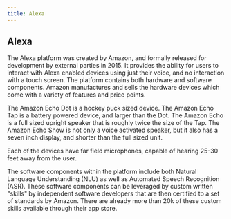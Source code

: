 ```yaml
---
title: Alexa
---
```


## Alexa

The Alexa platform was created by Amazon, and formally released for development by external parties in 2015. It provides the ability for users to interact with Alexa enabled devices using just their voice, and no interaction with a touch screen. The platform contains both hardware and software components. Amazon manufactures and sells the hardware devices which come with a variety of features and price points.

The Amazon Echo Dot is a hockey puck sized device.
The Amazon Echo Tap is a battery powered device, and larger than the Dot.
The Amazon Echo is a full sized upright speaker that is roughly twice the size of the Tap.
The Amazon Echo Show is not only a voice activated speaker, but it also has a seven inch display, and shorter than the full sized unit.

Each of the devices have far field microphones, capable of hearing 25-30 feet away from the user.

The software components within the platform include both Natural Language Understanding (NLU) as well as Automated Speech Recognition (ASR).  These software components can be leveraged by custom written "skills" by independent software developers that are then certified to a set of standards by Amazon. There are already more than 20k of these custom skills available through their app store.
